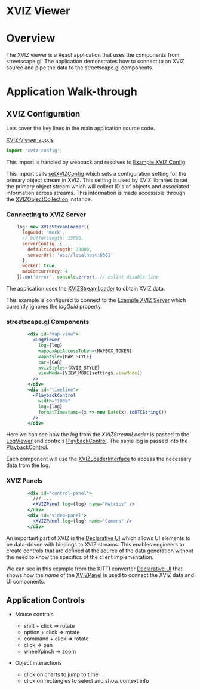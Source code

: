 # XVIZ Viewer

# Overview

The XVIZ viewer is a React application that uses the components from streetscape.gl. The application
demonstrates how to connect to an XVIZ source and pipe the data to the streetscape.gl components.

# Application Walk-through

## XVIZ Configuration

Lets cover the key lines in the main application source code.

[XVIZ-Viewer app.js](https://github.com/uber/streetscape.gl/tree/master/examples/clients/xviz-viewer/app.js)

```js
import 'xviz-config';
```

This import is handled by webpack and resolves to
[Example XVIZ Config](https://github.com/uber/streetscape.gl/tree/master/examples/clients/config/xviz-config-kitti.js)

This import calls [setXVIZConfig](TODO) which sets a configuration setting for the primary object
stream in XVIZ. This setting is used by XVIZ libraries to set the primary object stream which will
collect ID's of objects and associated information across streams. This information is made
accessible through the [XVIZObjectCollection](TODO) instance.

### Connecting to XVIZ Server

```js
    log: new XVIZStreamLoader({
      logGuid: 'mock',
      // bufferLength: 15000,
      serverConfig: {
        defaultLogLength: 30000,
        serverUrl: 'ws://localhost:8081'
      },
      worker: true,
      maxConcurrency: 4
    }).on('error', console.error), // eslint-disable-line
```

The application uses the [XVIZStreamLoader](/docs/api-reference/xviz-stream-loader.md) to obtain
XVIZ data.

This example is configured to connect to the
[Example XVIZ Server](/docs/example-guide/xviz-server.md) which currently ignores the _logGuid_
property.

### streetscape.gl Components

```jsx
        <div id="map-view">
          <LogViewer
            log={log}
            mapboxApiAccessToken={MAPBOX_TOKEN}
            mapStyle={MAP_STYLE}
            car={CAR}
            xvizStyles={XVIZ_STYLE}
            viewMode={VIEW_MODE[settings.viewMode]}
          />
        </div>
        <div id="timeline">
          <PlaybackControl
            width="100%"
            log={log}
            formatTimestamp={x => new Date(x).toUTCString()}
          />
        </div>
```

Here we can see how the _log_ from the _XVIZStreamLoader_ is passed to the
[LogViewer](/docs/api-reference/log-viewer.md) and controls
[PlaybackControl](/docs/api-reference/playback-control.md). The same log is passed into the
[PlaybackControl](/docs/api-reference/playback-control.md).

Each component will use the [XVIZLoaderInterface](/docs/api-reference/xviz-loader-interface.md) to
access the necessary data from the log.

### XVIZ Panels

```jsx
        <div id="control-panel">
          /// ...
          <XVIZPanel log={log} name="Metrics" />
        </div>
        <div id="video-panel">
          <XVIZPanel log={log} name="Camera" />
        </div>
```

An important part of XVIZ is the [Declarative UI](TODO) which allows UI elements to be data-driven
with bindings to XVIZ streams. This enables engineers to create controls that are defined at the
source of the data generation without the need to know the specifics of the client implementation.

We can see in this example from the KITTI converter
[Declarative UI](examples/converters/kitti/src/converters/declarative-ui.js) that shows how the
_name_ of the [XVIZPanel](/docs/api-reference/xviz-panel.md) is used to connect the XVIZ data and UI
components.

## Application Controls

- Mouse controls

  - shift + click => rotate
  - option + click => rotate
  - command + click => rotate
  - click => pan
  - wheel/pinch => zoom

- Object interactions
  - click on charts to jump to time
  - click on rectangles to select and show context info
